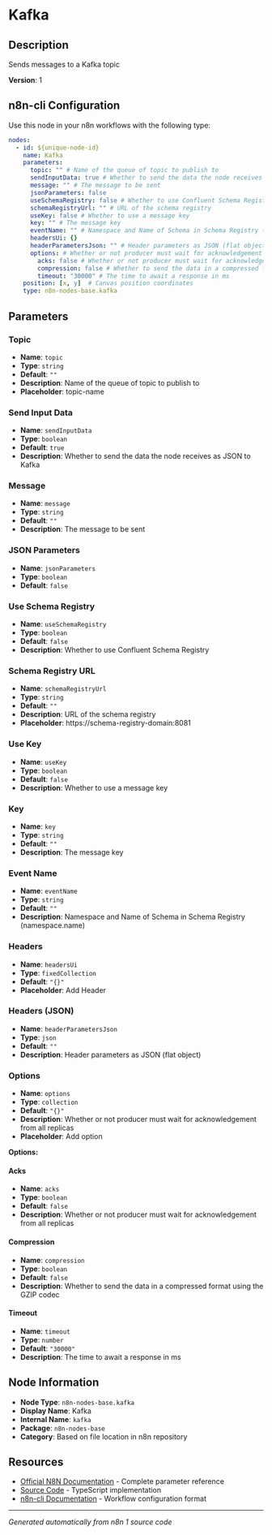 # Kafka

## Description

Sends messages to a Kafka topic

**Version**: 1

## n8n-cli Configuration

Use this node in your n8n workflows with the following type:

```yaml
nodes:
  - id: ${unique-node-id}
    name: Kafka
    parameters:
      topic: "" # Name of the queue of topic to publish to
      sendInputData: true # Whether to send the data the node receives as JSON to Kafka
      message: "" # The message to be sent
      jsonParameters: false
      useSchemaRegistry: false # Whether to use Confluent Schema Registry
      schemaRegistryUrl: "" # URL of the schema registry
      useKey: false # Whether to use a message key
      key: "" # The message key
      eventName: "" # Namespace and Name of Schema in Schema Registry (namespace.name)
      headersUi: {}
      headerParametersJson: "" # Header parameters as JSON (flat object)
      options: # Whether or not producer must wait for acknowledgement from all replicas
        acks: false # Whether or not producer must wait for acknowledgement from all replicas
        compression: false # Whether to send the data in a compressed format using the GZIP codec
        timeout: "30000" # The time to await a response in ms
    position: [x, y]  # Canvas position coordinates
    type: n8n-nodes-base.kafka
```

## Parameters

### Topic

- **Name**: `topic`
- **Type**: `string`
- **Default**: `""`
- **Description**: Name of the queue of topic to publish to
- **Placeholder**: topic-name

### Send Input Data

- **Name**: `sendInputData`
- **Type**: `boolean`
- **Default**: `true`
- **Description**: Whether to send the data the node receives as JSON to Kafka

### Message

- **Name**: `message`
- **Type**: `string`
- **Default**: `""`
- **Description**: The message to be sent

### JSON Parameters

- **Name**: `jsonParameters`
- **Type**: `boolean`
- **Default**: `false`

### Use Schema Registry

- **Name**: `useSchemaRegistry`
- **Type**: `boolean`
- **Default**: `false`
- **Description**: Whether to use Confluent Schema Registry

### Schema Registry URL

- **Name**: `schemaRegistryUrl`
- **Type**: `string`
- **Default**: `""`
- **Description**: URL of the schema registry
- **Placeholder**: https://schema-registry-domain:8081

### Use Key

- **Name**: `useKey`
- **Type**: `boolean`
- **Default**: `false`
- **Description**: Whether to use a message key

### Key

- **Name**: `key`
- **Type**: `string`
- **Default**: `""`
- **Description**: The message key

### Event Name

- **Name**: `eventName`
- **Type**: `string`
- **Default**: `""`
- **Description**: Namespace and Name of Schema in Schema Registry (namespace.name)

### Headers

- **Name**: `headersUi`
- **Type**: `fixedCollection`
- **Default**: `"{}"`
- **Placeholder**: Add Header

### Headers (JSON)

- **Name**: `headerParametersJson`
- **Type**: `json`
- **Default**: `""`
- **Description**: Header parameters as JSON (flat object)

### Options

- **Name**: `options`
- **Type**: `collection`
- **Default**: `"{}"`
- **Description**: Whether or not producer must wait for acknowledgement from all replicas
- **Placeholder**: Add option

**Options:**

#### Acks
- **Name**: `acks`
- **Type**: `boolean`
- **Default**: `false`
- **Description**: Whether or not producer must wait for acknowledgement from all replicas

#### Compression
- **Name**: `compression`
- **Type**: `boolean`
- **Default**: `false`
- **Description**: Whether to send the data in a compressed format using the GZIP codec

#### Timeout
- **Name**: `timeout`
- **Type**: `number`
- **Default**: `"30000"`
- **Description**: The time to await a response in ms



## Node Information

- **Node Type**: `n8n-nodes-base.kafka`
- **Display Name**: Kafka
- **Internal Name**: `kafka`
- **Package**: `n8n-nodes-base`
- **Category**: Based on file location in n8n repository

## Resources

- [Official N8N Documentation](https://docs.n8n.io/integrations/builtin/app-nodes/n8n-nodes-base.kafka/) - Complete parameter reference
- [Source Code](https://github.com/n8n-io/n8n/blob/master/packages/nodes-base/nodes/Kafka/Kafka.node.ts) - TypeScript implementation
- [n8n-cli Documentation](https://github.com/edenreich/n8n-cli) - Workflow configuration format

---
*Generated automatically from n8n 1 source code*
